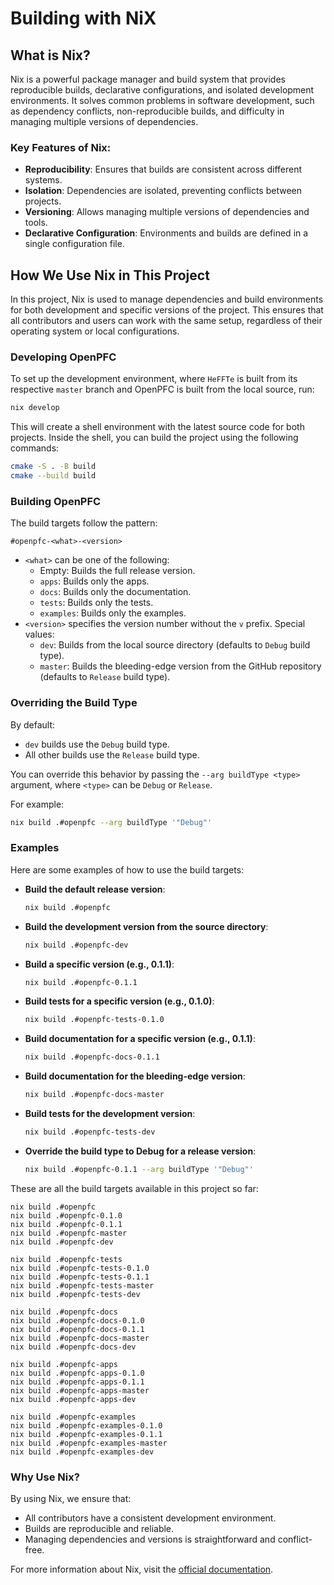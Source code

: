 # Building with NiX

## What is Nix?

Nix is a powerful package manager and build system that provides reproducible
builds, declarative configurations, and isolated development environments. It
solves common problems in software development, such as dependency conflicts,
non-reproducible builds, and difficulty in managing multiple versions of
dependencies.

### Key Features of Nix:

- **Reproducibility**: Ensures that builds are consistent across different
  systems.
- **Isolation**: Dependencies are isolated, preventing conflicts between
  projects.
- **Versioning**: Allows managing multiple versions of dependencies and tools.
- **Declarative Configuration**: Environments and builds are defined in a single
  configuration file.

## How We Use Nix in This Project

In this project, Nix is used to manage dependencies and build environments for
both development and specific versions of the project. This ensures that all
contributors and users can work with the same setup, regardless of their
operating system or local configurations.

### Developing OpenPFC

To set up the development environment, where `HeFFTe` is built from its
respective `master` branch and OpenPFC is built from the local source, run:

```bash
nix develop
```

This will create a shell environment with the latest source code for both
projects. Inside the shell, you can build the project using the following
commands:

```bash
cmake -S . -B build
cmake --build build
```

### Building OpenPFC

The build targets follow the pattern:

```
#openpfc-<what>-<version>
```

- `<what>` can be one of the following:
  - Empty: Builds the full release version.
  - `apps`: Builds only the apps.
  - `docs`: Builds only the documentation.
  - `tests`: Builds only the tests.
  - `examples`: Builds only the examples.
- `<version>` specifies the version number without the `v` prefix. Special values:
  - `dev`: Builds from the local source directory (defaults to `Debug` build type).
  - `master`: Builds the bleeding-edge version from the GitHub repository (defaults to `Release` build type).

### Overriding the Build Type

By default:
- `dev` builds use the `Debug` build type.
- All other builds use the `Release` build type.

You can override this behavior by passing the `--arg buildType <type>` argument, where `<type>` can be `Debug` or `Release`.

For example:
```bash
nix build .#openpfc --arg buildType '"Debug"'
```

### Examples

Here are some examples of how to use the build targets:

- **Build the default release version**:
  ```bash
  nix build .#openpfc
  ```

- **Build the development version from the source directory**:
  ```bash
  nix build .#openpfc-dev
  ```

- **Build a specific version (e.g., 0.1.1)**:
  ```bash
  nix build .#openpfc-0.1.1
  ```

- **Build tests for a specific version (e.g., 0.1.0)**:
  ```bash
  nix build .#openpfc-tests-0.1.0
  ```

- **Build documentation for a specific version (e.g., 0.1.1)**:
  ```bash
  nix build .#openpfc-docs-0.1.1
  ```

- **Build documentation for the bleeding-edge version**:
  ```bash
  nix build .#openpfc-docs-master
  ```

- **Build tests for the development version**:
  ```bash
  nix build .#openpfc-tests-dev
  ```

- **Override the build type to Debug for a release version**:
  ```bash
  nix build .#openpfc-0.1.1 --arg buildType '"Debug"'
  ```

These are all the build targets available in this project so far:

```
nix build .#openpfc
nix build .#openpfc-0.1.0
nix build .#openpfc-0.1.1
nix build .#openpfc-master
nix build .#openpfc-dev

nix build .#openpfc-tests
nix build .#openpfc-tests-0.1.0
nix build .#openpfc-tests-0.1.1
nix build .#openpfc-tests-master
nix build .#openpfc-tests-dev

nix build .#openpfc-docs
nix build .#openpfc-docs-0.1.0
nix build .#openpfc-docs-0.1.1
nix build .#openpfc-docs-master
nix build .#openpfc-docs-dev

nix build .#openpfc-apps
nix build .#openpfc-apps-0.1.0
nix build .#openpfc-apps-0.1.1
nix build .#openpfc-apps-master
nix build .#openpfc-apps-dev

nix build .#openpfc-examples
nix build .#openpfc-examples-0.1.0
nix build .#openpfc-examples-0.1.1
nix build .#openpfc-examples-master
nix build .#openpfc-examples-dev
```

### Why Use Nix?

By using Nix, we ensure that:

- All contributors have a consistent development environment.
- Builds are reproducible and reliable.
- Managing dependencies and versions is straightforward and conflict-free.

For more information about Nix, visit the [official
documentation](https://nixos.org/manual/nix/stable/).
